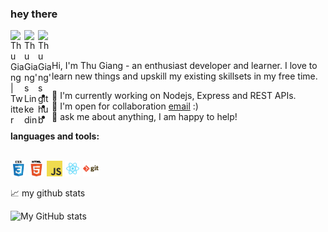 ### hey there 

<a href="https://twitter.com/XanhthamC">
  <img align="left" alt="Thu Giang | Twitter" width="22px" src="https://raw.githubusercontent.com/peterthehan/peterthehan/master/assets/twitter.svg" />
</a>
<a href="https://www.linkedin.com/in/thu-giang-20b2111ba/">
  <img align="left" alt="Thu Giang's Linkedin" width="22px" src="https://raw.githubusercontent.com/peterthehan/peterthehan/master/assets/linkedin.svg" />
</a>
<a href="https://github.com/memopussle">
  <img align="left" alt="Thu Giang's github" width="22px" src="https://github.com/peterthehan/peterthehan/blob/main/assets/github.svg" />
</a>

<br />
<br />

Hi, I'm Thu Giang - an enthusiast developer and learner. I love to learn new things and upskill my existing skillsets in my free time.

- 🌱 I'm currently working on Nodejs, Express and REST APIs.
- 💼 I'm open for collaboration [email](mailto:xanhtham.cuc@gmail.com) :)
- 💬 ask me about anything, I am happy to help!

**languages and tools:**  

<br />
<code><img height="25" src="https://raw.githubusercontent.com/github/explore/80688e429a7d4ef2fca1e82350fe8e3517d3494d/topics/css/css.png"></code>
<code><img height="25" src="https://raw.githubusercontent.com/github/explore/80688e429a7d4ef2fca1e82350fe8e3517d3494d/topics/html/html.png"></code>
<code><img height="25" src="https://raw.githubusercontent.com/github/explore/80688e429a7d4ef2fca1e82350fe8e3517d3494d/topics/javascript/javascript.png"></code>
<code><img height="25" src="https://raw.githubusercontent.com/github/explore/80688e429a7d4ef2fca1e82350fe8e3517d3494d/topics/react/react.png"></code>
<code><img height="25" src="https://raw.githubusercontent.com/github/explore/80688e429a7d4ef2fca1e82350fe8e3517d3494d/topics/git/git.png"></code>


📈 my github stats

![My GitHub stats](https://github-readme-stats.vercel.app/api?username=memopussle&show_icons=true&theme=dark)
